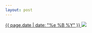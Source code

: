 ```yaml
---
layout: post
---
```


<p>
  <a href="/339">
    <time>{{ page.date | date: "%e %B %Y" }}</time>
    <img src="{{ site.assets_url }}/339.jpg">
  </a>
  
</p>
